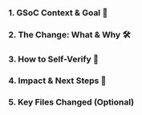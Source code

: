 ### 1. GSoC Context & Goal 🎯

### 2. The Change: What & Why 🛠️

### 3. How to Self-Verify 🧪

### 4. Impact & Next Steps 🚀

### 5. Key Files Changed (Optional)
